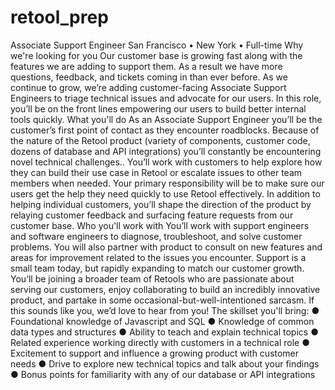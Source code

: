 # retool_prep

Associate Support Engineer 
San Francisco • New York • Full-time 
Why we're looking for you 
Our customer base is growing fast along with the features we are adding to support them. As a result we have more questions, feedback, and tickets coming in than ever before. As we continue to grow, we’re adding customer-facing Associate Support Engineers to triage technical issues and advocate for our users. In this role, you’ll be on the front lines empowering our users to build better internal tools quickly. 
What you'll do 
As an Associate Support Engineer you’ll be the customer’s first point of contact as they encounter roadblocks. Because of the nature of the Retool product (variety of components, customer code, dozens of database and API integrations) you’ll constantly be encountering novel technical challenges.. You’ll work with customers to help explore how they can build their use case in Retool or escalate issues to other team members when needed. 
Your primary responsibility will be to make sure our users get the help they need quickly to use Retool effectively. In addition to helping individual customers, you’ll shape the direction of the product by relaying customer feedback and surfacing feature requests from our customer base.
Who you'll work with 
You’ll work with support engineers and software engineers to diagnose, troubleshoot, and solve customer problems. You will also partner with product to consult on new features and areas for improvement related to the issues you encounter. Support is a small team today, but rapidly expanding to match our customer growth. 
You’ll be joining a broader team of Retools who are passionate about serving our customers, enjoy collaborating to build an incredibly innovative product, and partake in some occasional-but-well-intentioned sarcasm. If this sounds like you, we’d love to hear from you! 
The skillset you'll bring: 
● Foundational knowledge of Javascript and SQL 
● Knowledge of common data types and structures 
● Ability to teach and explain technical topics 
● Related experience working directly with customers in a technical role ● Excitement to support and influence a growing product with customer needs 
● Drive to explore new technical topics and talk about your findings 
● Bonus points for familiarity with any of our database or API integrations
